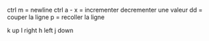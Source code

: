 ctrl m = newline
ctrl a - x = incrementer decrementer une valeur
dd = couper la ligne
p = recoller la ligne

k up
l right
h left
j down